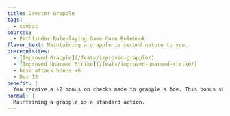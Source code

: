 ```yaml
---
title: Greater Grapple
tags:
  - combat
sources:
  - Pathfinder Roleplaying Game Core Rulebook
flavor_text: Maintaining a grapple is second nature to you.
prerequisites:
  - [Improved Grapple](/feats/improved-grapple/)
  - [Improved Unarmed Strike](/feats/improved-unarmed-strike/)
  - base attack bonus +6
  - Dex 13
benefit: |
  You receive a +2 bonus on checks made to grapple a foe. This bonus stacks with the bonus granted by [Improved Grapple](/feats/improved-grapple/). Once you have grappled a creature, maintaining the grapple is a move action. This feat allows you to make two grapple checks each round (to move, harm, or pin your opponent), but you are not required to make two checks. You only need to succeed at one of these checks to maintain the grapple.
normal: |
  Maintaining a grapple is a standard action.
---
```


